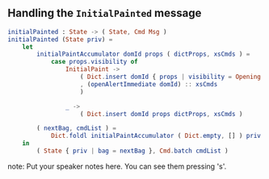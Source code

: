##  Handling the `InitialPainted` message

```elm
initialPainted : State -> ( State, Cmd Msg )
initialPainted (State priv) =
    let
        initialPaintAccumulator domId props ( dictProps, xsCmds ) =
            case props.visibility of
                InitialPaint ->
                    ( Dict.insert domId { props | visibility = Opening } dictProps
                    , (openAlertImmediate domId) :: xsCmds
                    )

                _ ->
                    ( Dict.insert domId props dictProps, xsCmds )

        ( nextBag, cmdList ) =
            Dict.foldl initialPaintAccumulator ( Dict.empty, [] ) priv.bag
    in
        ( State { priv | bag = nextBag }, Cmd.batch cmdList )
```

note:
    Put your speaker notes here.
    You can see them pressing 's'.
